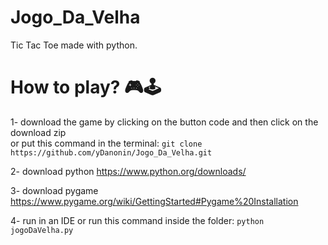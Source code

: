 # Jogo_Da_Velha
Tic Tac Toe made with python.


# How to play? 🎮🕹

 1- download the game by clicking on the button code and then click on the download zip
<br>
or put this command in the terminal: ``git clone https://github.com/yDanonin/Jogo_Da_Velha.git``

2- download python https://www.python.org/downloads/

3- download pygame https://www.pygame.org/wiki/GettingStarted#Pygame%20Installation

4- run in an IDE or run this command inside the folder: ``python jogoDaVelha.py``
